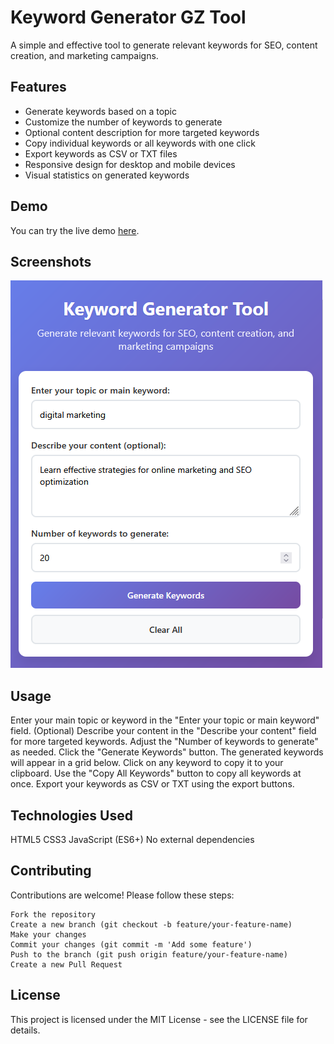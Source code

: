 # Keyword Generator GZ Tool

A simple and effective tool to generate relevant keywords for SEO, content creation, and marketing campaigns.

## Features

- Generate keywords based on a topic
- Customize the number of keywords to generate
- Optional content description for more targeted keywords
- Copy individual keywords or all keywords with one click
- Export keywords as CSV or TXT files
- Responsive design for desktop and mobile devices
- Visual statistics on generated keywords

## Demo

You can try the live demo [here](https://your-username.github.io/keyword-generator-tool).

## Screenshots

![Keyword Generator Tool Screenshot](/img/screenshot.png)

## Usage 

Enter your main topic or keyword in the "Enter your topic or main keyword" field.
    (Optional) Describe your content in the "Describe your content" field for more targeted keywords.
Adjust the "Number of keywords to generate" as needed.
Click the "Generate Keywords" button.
The generated keywords will appear in a grid below.
Click on any keyword to copy it to your clipboard.
Use the "Copy All Keywords" button to copy all keywords at once.
Export your keywords as CSV or TXT using the export buttons.
     

## Technologies Used 

HTML5
CSS3
JavaScript (ES6+)
No external dependencies
     

## Contributing 

Contributions are welcome! Please follow these steps: 

    Fork the repository
    Create a new branch (git checkout -b feature/your-feature-name)
    Make your changes
    Commit your changes (git commit -m 'Add some feature')
    Push to the branch (git push origin feature/your-feature-name)
    Create a new Pull Request
     

## License 

This project is licensed under the MIT License - see the LICENSE  file for details. 